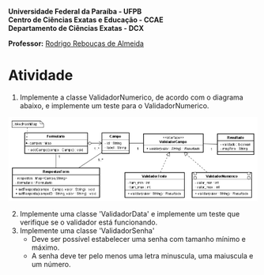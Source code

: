 **Universidade Federal da Paraíba - UFPB** \
**Centro de Ciências Exatas e Educação - CCAE** \
**Departamento de Ciências Exatas - DCX**

**Professor:** [Rodrigo Rebouças de Almeida](http://rodrigor.dcx.ufpb.br)

# Atividade 

1) Implemente a classe ValidadorNumerico, de acordo com o diagrama abaixo, e implemente um teste para o ValidadorNumerico.

![img.png](img.png)

2) Implemente uma classe 'ValidadorData' e implemente um teste que verifique se o validador está funcionando.
3) Implemente uma classe 'ValidadorSenha'
   - Deve ser possível estabelecer uma senha com tamanho mínimo e máximo.
   - A senha deve ter pelo menos uma letra minuscula, uma maiuscula e um número.